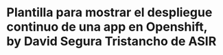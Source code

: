 # Plantilla para mostrar el despliegue continuo de una app en Openshift, by David Segura Tristancho de ASIR


